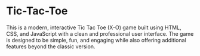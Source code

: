# Tic-Tac-Toe
This is a modern, interactive Tic Tac Toe (X-O) game built using HTML, CSS, and JavaScript with a clean and professional user interface. The game is designed to be simple, fun, and engaging while also offering additional features beyond the classic version.

